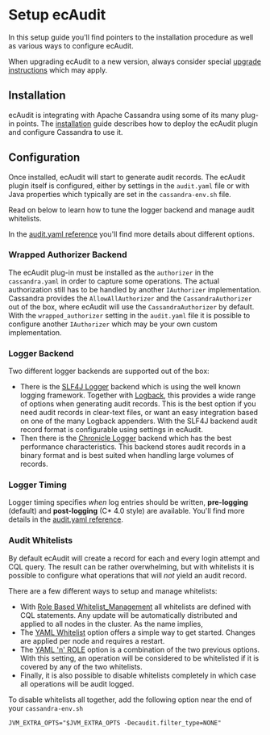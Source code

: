 # Setup ecAudit

In this setup guide you'll find pointers to the installation procedure as well as various ways to configure ecAudit.

When upgrading ecAudit to a new version, always consider special [upgrade instructions](../UPGRADING.md) which may apply.


## Installation

ecAudit is integrating with Apache Cassandra using some of its many plug-in points.
The [installation](install.md) guide describes how to deploy the ecAudit plugin and configure Cassandra to use it.


## Configuration

Once installed, ecAudit will start to generate audit records.
The ecAudit plugin itself is configured,
either by settings in the ```audit.yaml``` file
or with Java properties which typically are set in the ```cassandra-env.sh``` file.

Read on below to learn how to tune the logger backend and manage audit whitelists.

In the [audit.yaml reference](audit_yaml_reference.md) you'll find more details about different options.


### Wrapped Authorizer Backend

The ecAudit plug-in must be installed as the ```authorizer``` in the ```cassandra.yaml``` in order to capture some operations.
The actual authorization still has to be handled by another ```IAuthorizer``` implementation.
Cassandra provides the ```AllowAllAuthorizer``` and the ```CassandraAuthorizer``` out of the box,
where ecAudit will use the ```CassandraAuthorizer``` by default.
With the ```wrapped_authorizer``` setting in the ```audit.yaml``` file it is possible to configure another ```IAuthorizer``` which may be your own custom implementation.


### Logger Backend

Two different logger backends are supported out of the box:
* There is the [SLF4J Logger](slf4j_logger.md) backend which is using the well known logging framework.
  Together with [Logback](https://logback.qos.ch/), this provides a wide range of options when generating audit records.
  This is the best option if you need audit records in clear-text files, or want an easy integration based on one of the many Logback appenders.
  With the SLF4J backend audit record format is configurable using settings in ecAudit.
* Then there is the [Chronicle Logger](chronicle_logger.md) backend which has the best performance characteristics.
  This backend stores audit records in a binary format and is best suited when handling large volumes of records.


### Logger Timing

Logger timing specifies *when* log entries should be written, **pre-logging** (default) and **post-logging** (C* 4.0 style) are available.
You'll find more details in the [audit.yaml reference](audit_yaml_reference.md).


### Audit Whitelists

By default ecAudit will create a record for each and every login attempt and CQL query.
The result can be rather overwhelming,
but with whitelists it is possible to configure what operations that will *not* yield an audit record.

There are a few different ways to setup and manage whitelists:
* With [Role Based Whitelist_Management](role_whitelist_management.md) all whitelists are defined with CQL statements.
  Any update will be automatically distributed and applied to all nodes in the cluster.
  As the name implies,
* The [YAML Whitelist](yaml_whitelist_management.md) option offers a simple way to get started.
  Changes are applied per node and requires a restart.
* The [YAML 'n' ROLE](yaml_and_role_whitelist_management.md) option is a combination of the two previous options.
  With this setting, an operation will be considered to be whitelisted if it is covered by any of the two whitelists.
* Finally, it is also possible to disable whitelists completely in which case all operations will be audit logged.

To disable whitelists all together, add the following option near the end of your ```cassandra-env.sh```

```
JVM_EXTRA_OPTS="$JVM_EXTRA_OPTS -Decaudit.filter_type=NONE"
```
